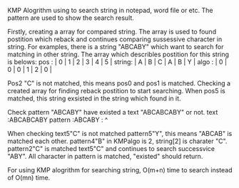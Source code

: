 KMP Alogrithm using to search string in notepad, word file or etc. The pattern are used to show the search result.

Firstly, creating a array for compared string. The array is used to found postition which reback and continues comparing sussessive character in string.
For examples, there is a string "ABCABY" which want to search for matching in other string.
The array which describles postition for this string is belows:
pos   : | 0 | 1 | 2 | 3 | 4 | 5 |
string: | A | B | C | A | B | Y |
algo  : | 0 | 0 | 0 | 1 | 2 | 0 |

Pos2 "C" is not matched, this means pos0 and pos1 is matched. Checking a created array for finding reback postition to start searching.
When pos5 is matched, this string exsisted in the string which found in it.

Check pattern "ABCABY" have existed a text "ABCABCABY" or not.
 text    :ABCABCABY
 pattern :ABCABY
         :     ^

When checking text5"C" is not matched pattern5"Y", this means "ABCAB" is matched each other. pattern4"B" in KMPalgo is 2, string[2] is charater "C".
pattern2"C" is matched text5"C" and continues to search successvice "ABY". All character in pattern is matched, "existed" should return.

For using KMP alogrithm for searching string, O(m+n) time to search instead of O(mn) time.

